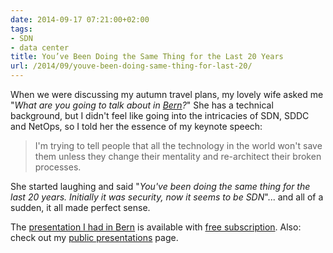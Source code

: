 ```yaml
---
date: 2014-09-17 07:21:00+02:00
tags:
- SDN
- data center
title: You’ve Been Doing the Same Thing for the Last 20 Years
url: /2014/09/youve-been-doing-same-thing-for-last-20/
---
```

When we were discussing my autumn travel plans, my lovely wife asked me "*What are you going to talk about in* [*Bern*](/2014/08/see-you-in-bern-on-september-9th/)*?*" She has a technical background, but I didn't feel like going into the intricacies of SDN, SDDC and NetOps, so I told her the essence of my keynote speech:
<!--more-->
> I'm trying to tell people that all the technology in the world won't save them unless they change their mentality and re-architect their broken processes.

She started laughing and said "*You've been doing the same thing for the last 20 years. Initially it was security, now it seems to be SDN*"... and all of a sudden, it all made perfect sense.

The [presentation I had in Bern](https://my.ipspace.net/bin/get?id=From%20Traditional%20Silos%20to%20SDDC.pdf) is available with [free subscription](https://www.ipspace.net/Subscription/Free). Also: check out my [public presentations](http://www.ipspace.net/Presentations#Cloud_Networking) page.

